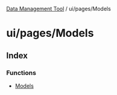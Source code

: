 [Data Management Tool](../../../index.md) / ui/pages/Models

# ui/pages/Models

## Index

### Functions

- [Models](functions/Models.md)
